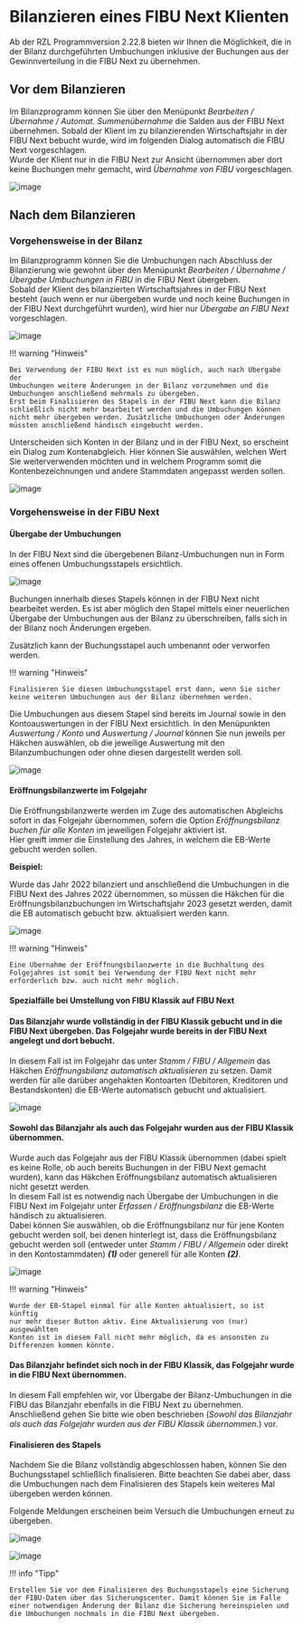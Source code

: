 
# Bilanzieren eines FIBU Next Klienten


Ab der RZL Programmversion 2.22.8 bieten wir Ihnen die Möglichkeit, die
in der Bilanz durchgeführten Umbuchungen inklusive der Buchungen aus der
Gewinnverteilung in die FIBU Next zu übernehmen.

## Vor dem Bilanzieren

Im Bilanzprogramm können Sie über den Menüpunkt *Bearbeiten / Übernahme
/ Automat. Summenübernahme* die Salden aus der FIBU Next übernehmen.
Sobald der Klient im zu bilanzierenden Wirtschaftsjahr in der FIBU Next
bebucht wurde, wird im folgenden Dialog automatisch die FIBU Next
vorgeschlagen.  
Wurde der Klient nur in die FIBU Next zur Ansicht übernommen aber dort
keine Buchungen mehr gemacht, wird *Übernahme von FIBU* vorgeschlagen.

![image](img/image11.png)

## Nach dem Bilanzieren

### Vorgehensweise in der Bilanz

Im Bilanzprogramm können Sie die Umbuchungen nach Abschluss der
Bilanzierung wie gewohnt über den Menüpunkt *Bearbeiten / Übernahme /
Übergabe Umbuchungen in FIBU* in die FIBU Next übergeben.  
Sobald der Klient des bilanzierten Wirtschaftsjahres in der FIBU Next
besteht (auch wenn er nur übergeben wurde und noch keine Buchungen in
der FIBU Next durchgeführt wurden), wird hier nur *Übergabe an FIBU
Next* vorgeschlagen.

![image](img/image12.png)

!!! warning "Hinweis"

    Bei Verwendung der FIBU Next ist es nun möglich, auch nach Übergabe der
    Umbuchungen weitere Änderungen in der Bilanz vorzunehmen und die
    Umbuchungen anschließend mehrmals zu übergeben.  
    Erst beim Finalisieren des Stapels in der FIBU Next kann die Bilanz
    schließlich nicht mehr bearbeitet werden und die Umbuchungen können
    nicht mehr übergeben werden. Zusätzliche Umbuchungen oder Änderungen
    müssten anschließend händisch eingebucht werden.

Unterscheiden sich Konten in der Bilanz und in der FIBU Next, so
erscheint ein Dialog zum Kontenabgleich. Hier können Sie auswählen,
welchen Wert Sie weiterverwenden möchten und in welchem Programm somit
die Kontenbezeichnungen und andere Stammdaten angepasst werden sollen.

![image](img/image13.png)

### Vorgehensweise in der FIBU Next

#### Übergabe der Umbuchungen

In der FIBU Next sind die übergebenen Bilanz-Umbuchungen nun in Form
eines offenen Umbuchungsstapels ersichtlich.

![image](img/image14.png)

Buchungen innerhalb dieses Stapels können in der FIBU Next nicht
bearbeitet werden. Es ist aber möglich den Stapel mittels einer
neuerlichen Übergabe der Umbuchungen aus der Bilanz zu überschreiben,
falls sich in der Bilanz noch Änderungen ergeben.

Zusätzlich kann der Buchungsstapel auch umbenannt oder verworfen werden.

!!! warning "Hinweis"

    Finalisieren Sie diesen Umbuchungsstapel erst dann, wenn Sie sicher
    keine weiteren Umbuchungen aus der Bilanz übernehmen werden.

Die Umbuchungen aus diesem Stapel sind bereits im Journal sowie in den
Kontoauswertungen in der FIBU Next ersichtlich. In den Menüpunkten
*Auswertung / Konto* und *Auswertung / Journal* können Sie nun jeweils
per Häkchen auswählen, ob die jeweilige Auswertung mit den
Bilanzumbuchungen oder ohne diesen dargestellt werden soll.

![image](img/image15.png)

#### Eröffnungsbilanzwerte im Folgejahr

Die Eröffnungsbilanzwerte werden im Zuge des automatischen Abgleichs
sofort in das Folgejahr übernommen, sofern die Option *Eröffnungsbilanz
buchen für alle Konten* im jeweiligen Folgejahr aktiviert ist.  
Hier greift immer die Einstellung des Jahres, in welchem die EB-Werte
gebucht werden sollen.

**Beispiel:**

Wurde das Jahr 2022 bilanziert und anschließend die Umbuchungen in die
FIBU Next des Jahres 2022 übernommen, so müssen die Häkchen für die
Eröffnungsbilanzbuchungen im Wirtschaftsjahr 2023 gesetzt werden, damit
die EB automatisch gebucht bzw. aktualisiert werden kann.

![image](img/image16.png)

!!! warning "Hinweis"

    Eine Übernahme der Eröffnungsbilanzwerte in die Buchhaltung des
    Folgejahres ist somit bei Verwendung der FIBU Next nicht mehr
    erforderlich bzw. auch nicht mehr möglich.

#### Spezialfälle bei Umstellung von FIBU Klassik auf FIBU Next

#### Das Bilanzjahr wurde vollständig in der FIBU Klassik gebucht und in die FIBU Next übergeben. Das Folgejahr wurde bereits in der FIBU Next angelegt und dort bebucht.

In diesem Fall ist im Folgejahr das unter *Stamm / FIBU / Allgemein* das
Häkchen *Eröffnungsbilanz automatisch aktualisieren* zu setzen. Damit
werden für alle darüber angehakten Kontoarten (Debitoren, Kreditoren und
Bestandskonten) die EB-Werte automatisch gebucht und aktualisiert.

![image](img/image17.png)

#### Sowohl das Bilanzjahr als auch das Folgejahr wurden aus der FIBU Klassik übernommen. 

Wurde auch das Folgejahr aus der FIBU Klassik übernommen (dabei spielt
es keine Rolle, ob auch bereits Buchungen in der FIBU Next gemacht
wurden), kann das Häkchen Eröffnungsbilanz automatisch aktualisieren
nicht gesetzt werden.  
In diesem Fall ist es notwendig nach Übergabe der Umbuchungen in die
FIBU Next im Folgejahr unter *Erfassen / Eröffnungsbilanz* die EB-Werte
händisch zu aktualisieren.  
Dabei können Sie auswählen, ob die Eröffnungsbilanz nur für jene Konten
gebucht werden soll, bei denen hinterlegt ist, dass die Eröffnungsbilanz
gebucht werden soll (entweder unter *Stamm / FIBU / Allgemein* oder
direkt in den Kontostammdaten) ***(1)*** oder generell für alle Konten
***(2)***.

![image](img/image18.png)

!!! warning "Hinweis"

    Wurde der EB-Stapel einmal für alle Konten aktualisiert, so ist künftig
    nur mehr dieser Button aktiv. Eine Aktualisierung von (nur) ausgewählten
    Konten ist in diesem Fall nicht mehr möglich, da es ansonsten zu
    Differenzen kommen könnte.

#### Das Bilanzjahr befindet sich noch in der FIBU Klassik, das Folgejahr wurde in die FIBU Next übernommen.

In diesem Fall empfehlen wir, vor Übergabe der Bilanz-Umbuchungen in die
FIBU das Bilanzjahr ebenfalls in die FIBU Next zu übernehmen.  
Anschließend gehen Sie bitte wie oben beschrieben (*Sowohl das
Bilanzjahr als auch das Folgejahr wurden aus der FIBU Klassik
übernommen.*) vor.

#### Finalisieren des Stapels

Nachdem Sie die Bilanz vollständig abgeschlossen haben, können Sie den
Buchungsstapel schließlich finalisieren. Bitte beachten Sie dabei aber,
dass die Umbuchungen nach dem Finalisieren des Stapels kein weiteres Mal
übergeben werden können.

Folgende Meldungen erscheinen beim Versuch die Umbuchungen erneut zu
übergeben.

![image](img/image19.png)

![image](img/image20.png)

!!! info "Tipp"

    Erstellen Sie vor dem Finalisieren des Buchungsstapels eine Sicherung
    der FIBU-Daten über das Sicherungscenter. Damit können Sie im Falle
    einer notwendigen Änderung der Bilanz die Sicherung hereinspielen und
    die Umbuchungen nochmals in die FIBU Next übergeben.
